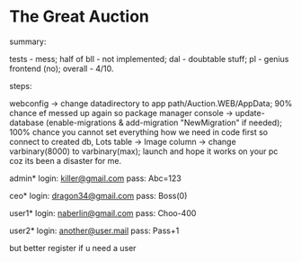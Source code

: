 # The Great Auction

summary:

tests - mess;
half of bll - not implemented;
dal - doubtable stuff;
pl - genius frontend (no);
overall - 4/10.

steps:

webconfig -> change datadirectory to app path/Auction.WEB/AppData;
90% chance ef messed up again so package manager console -> update-database (enable-migrations & add-migration "NewMigration" if needed);
100% chance you cannot set everything how we need in code first so connect to created db, Lots table -> Image column -> change varbinary(8000) to varbinary(max);
launch and hope it works on your pc coz its been a disaster for me.

admin*
login: killer@gmail.com
pass: Abc=123

ceo*
login: dragon34@gmail.com
pass: Boss(0)

user1*
login: naberlin@gmail.com
pass: Choo-400

user2*
login: another@user.mail
pass: Pass+1

but better register if u need a user
